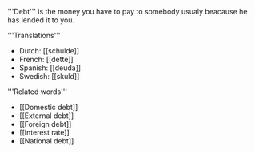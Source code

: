 '''Debt''' is the money you have to pay to somebody usualy beacause he has lended it to you. 


'''Translations'''

* Dutch: [[schulde]]
* French: [[dette]]
* Spanish: [[deuda]]
* Swedish: [[skuld]]
 

'''Related words'''

* [[Domestic debt]]
* [[External debt]]
* [[Foreign debt]]
* [[Interest rate]]
* [[National debt]]